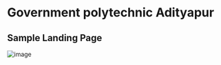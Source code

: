 # Government polytechnic Adityapur
## Sample Landing Page
![image](https://user-images.githubusercontent.com/52691060/131463377-195000f0-f02c-4e89-a260-cb284d59f151.png)



 
 
 
 
 
 
 
 
 
